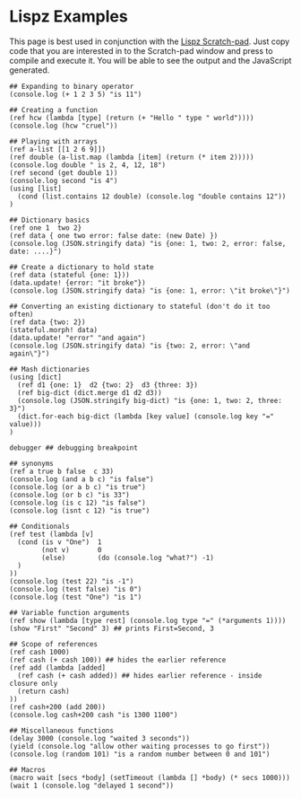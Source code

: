 # Lispz Examples

This page is best used in conjunction with the [Lispz Scratch-pad](https://cdn.rawgit.com/paulmarrington/lispz/master/index.html). Just copy code that you are interested in to the Scratch-pad window and press <alt><enter> to compile and execute it. You will be able to see the output and the JavaScript generated.

    ## Expanding to binary operator
    (console.log (+ 1 2 3 5) "is 11")

    ## Creating a function
    (ref hcw (lambda [type] (return (+ "Hello " type " world"))))
    (console.log (hcw "cruel"))

    ## Playing with arrays
    (ref a-list [[1 2 6 9]])
    (ref double (a-list.map (lambda [item] (return (* item 2)))))
    (console.log double " is 2, 4, 12, 18")
    (ref second (get double 1))
    (console.log second "is 4")
    (using [list]
      (cond (list.contains 12 double) (console.log "double contains 12"))
    )

    ## Dictionary basics
    (ref one 1  two 2}
    (ref data { one two error: false date: (new Date) })
    (console.log (JSON.stringify data) "is {one: 1, two: 2, error: false, date: ....}")

    ## Create a dictionary to hold state
    (ref data (stateful {one: 1}))
    (data.update! {error: "it broke"})
    (console.log (JSON.stringify data) "is {one: 1, error: \"it broke\"}")

    ## Converting an existing dictionary to stateful (don't do it too often)
    (ref data {two: 2})
    (stateful.morph! data)
    (data.update! "error" "and again")
    (console.log (JSON.stringify data) "is {two: 2, error: \"and again\"}")

    ## Mash dictionaries
    (using [dict]
      (ref d1 {one: 1}  d2 {two: 2}  d3 {three: 3})
      (ref big-dict (dict.merge d1 d2 d3))
      (console.log (JSON.stringify big-dict) "is {one: 1, two: 2, three: 3}")
      (dict.for-each big-dict (lambda [key value] (console.log key "=" value)))
    )

    debugger ## debugging breakpoint

    ## synonyms
    (ref a true b false  c 33)
    (console.log (and a b c) "is false")
    (console.log (or a b c) "is true")
    (console.log (or b c) "is 33")
    (console.log (is c 12) "is false")
    (console.log (isnt c 12) "is true")

    ## Conditionals
    (ref test (lambda [v]
      (cond (is v "One")  1
            (not v)       0
            (else)        (do (console.log "what?") -1)
      )
    ))
    (console.log (test 22) "is -1")
    (console.log (test false) "is 0")
    (console.log (test "One") "is 1")

    ## Variable function arguments
    (ref show (lambda [type rest] (console.log type "=" (*arguments 1))))
    (show "First" "Second" 3) ## prints First=Second, 3

    ## Scope of references
    (ref cash 1000)
    (ref cash (+ cash 100)) ## hides the earlier reference
    (ref add (lambda [added]
      (ref cash (+ cash added)) ## hides earlier reference - inside closure only
      (return cash)
    ))
    (ref cash+200 (add 200))
    (console.log cash+200 cash "is 1300 1100")

    ## Miscellaneous functions
    (delay 3000 (console.log "waited 3 seconds"))
    (yield (console.log "allow other waiting processes to go first"))
    (console.log (random 101) "is a random number between 0 and 101")

    ## Macros
    (macro wait [secs *body] (setTimeout (lambda [] *body) (* secs 1000)))
    (wait 1 (console.log "delayed 1 second"))
